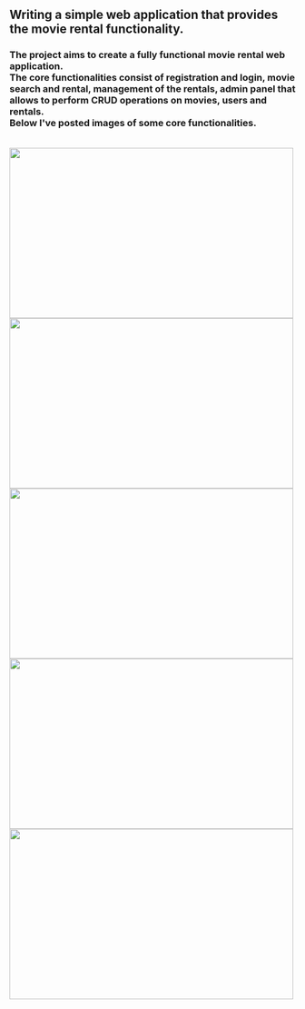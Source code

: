 ## Writing a simple web application that provides the movie rental functionality.

### The project aims to create a fully functional movie rental web application. </br> The core functionalities consist of registration and login, movie search and rental, management of the rentals, admin panel that allows to perform CRUD operations on movies, users and rentals. </br> Below I've posted images of some core functionalities.
<br>



<img src="https://i.ibb.co/rMVTXH2/1.jpg" width="500" height="300">
<img src="https://i.ibb.co/p3k2CGd/3.jpg" width="500" height="300">
<img src="https://i.ibb.co/nsVftYB/4.jpg" width="500" height="300">
<img src="https://i.ibb.co/C9g0qgj/5.jpg" width="500" height="300">
<img src="https://i.ibb.co/nDQt9PK/6.jpg" width="500" height="300">
